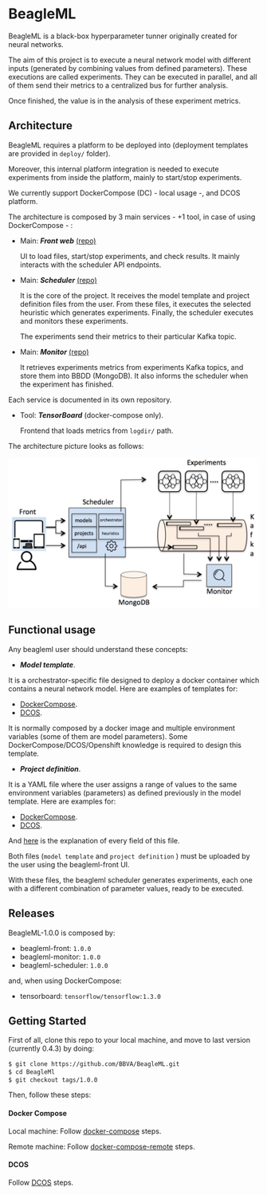 # BeagleML

BeagleML is a black-box hyperparameter tunner originally created for neural networks.

The aim of this project is to execute a neural network model with different inputs (generated by combining 
values from defined parameters).
These executions are called experiments. They can be executed in parallel, and all of them send their metrics 
to a centralized bus for further analysis.

Once finished, the value is in the analysis of these experiment metrics.

## Architecture

BeagleML requires a platform to be deployed into (deployment templates are provided in ```deploy/``` folder).

Moreover, this internal platform integration is needed to execute experiments from inside the platform, mainly to start/stop experiments.

We currently support DockerCompose (DC) - local usage -, and DCOS platform.

The architecture is composed by 3 main services - +1 tool, in case of using DockerCompose - :

- Main: ***Front web*** [(repo)](https://github.com/BBVA/BeagleML-front)

  UI to load files, start/stop experiments, and check results. It mainly interacts with the scheduler API endpoints.

- Main: ***Scheduler*** [(repo)](https://github.com/BBVA/BeagleML-scheduler)

  It is the core of the project.
  It receives the model template and project definition files from the user.
  From these files, it executes the selected heuristic which generates experiments.
  Finally, the scheduler executes and monitors these experiments.

  The experiments send their metrics to their particular Kafka topic.

- Main: ***Monitor*** [(repo)](https://github.com/BBVA/BeagleML-monitor)

  It retrieves experiments metrics from experiments Kafka topics, and store them into BBDD (MongoDB).
  It also informs the scheduler when the experiment has finished.

Each service is documented in its own repository.

- Tool: ***TensorBoard*** (docker-compose only).

  Frontend that loads metrics from ```logdir/``` path.

The architecture picture looks as follows:

  ![alt text](beagleml-arch.png "BeagleML architecture")

## Functional usage

Any beagleml user should understand these concepts:

- ***Model template***.

 It is a orchestrator-specific file designed to deploy a docker container which contains a neural network model.
 Here are examples of templates for:
  - [DockerCompose](examples/dockercompose_model_template.yml).
  - [DCOS](examples/dcos_model_template.json).

 It is normally composed by a docker image and multiple environment variables (some of them are model parameters).
 Some DockerCompose/DCOS/Openshift knowledge is required to design this template.

- ***Project definition***.

 It is a YAML file where the user assigns a range of values to the same environment variables (parameters) as defined 
 previously in the model template.
 Here are examples for:
  - [DockerCompose](examples/dockercompose_project_definition.yml).
  - [DCOS](examples/dcos_project_definition.yml).

 And [here](doc/experiment_file_format.md) is the explanation of every field of this file.

Both files (```model template``` and ```project definition``` ) must be uploaded by the user using the beagleml-front UI.

With these files, the beagleml scheduler generates experiments, each one with a different combination of parameter values, 
ready to be executed.


## Releases

BeagleML-1.0.0 is composed by:
- beagleml-front:     ```1.0.0```
- beagleml-monitor:   ```1.0.0```
- beagleml-scheduler: ```1.0.0```

and, when using DockerCompose:
 - tensorboard:            ```tensorflow/tensorflow:1.3.0```


## Getting Started

First of all, clone this repo to your local machine, and move to last version (currently 0.4.3) by doing:
```
$ git clone https://github.com/BBVA/BeagleML.git
$ cd BeagleMl
$ git checkout tags/1.0.0
```
Then, follow these steps:

#### Docker Compose
Local machine: Follow [docker-compose](doc/getting_started/dockercompose.md) steps.

Remote machine: Follow [docker-compose-remote](doc/getting_started/dockercompose_remote.md) steps.

#### DCOS
Follow [DCOS](doc/getting_started/dcos.md) steps.
